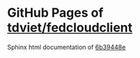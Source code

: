 GitHub Pages of [tdviet/fedcloudclient](https://github.com/tdviet/fedcloudclient.git)
===
Sphinx html documentation of [6b39448e](https://github.com/tdviet/fedcloudclient/tree/6b39448e7c4bc72946b706ba638d83f3996ff81b)
